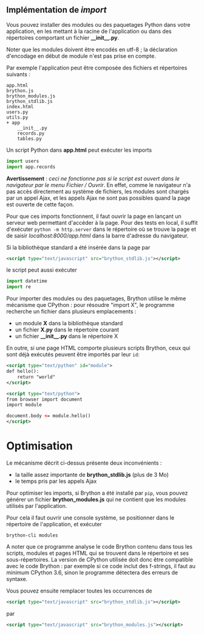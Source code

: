 Implémentation de _import_
--------------------------

Vous pouvez installer des modules ou des paquetages Python dans votre
application, en les mettant à la racine de l'application ou dans des
répertoires comportant un fichier __\_\_init\_\_.py__.

Noter que les modules doivent être encodés en utf-8 ; la déclaration
d'encodage en début de module n'est pas prise en compte.

Par exemple l'application peut être composée des fichiers et répertoires
suivants :

    app.html
    brython.js
    brython_modules.js
    brython_stdlib.js
    index.html
    users.py
    utils.py
    + app
        __init__.py
        records.py
        tables.py

Un script Python dans __app.html__ peut exécuter les imports

```python
import users
import app.records
```

**Avertissement** : _ceci ne fonctionne pas si le script est ouvert dans le_
_navigateur par le menu Fichier / Ouvrir_. En effet, comme le navigateur n'a
pas accès directement au système de fichiers, les modules sont chargés par un
appel Ajax, et les appels Ajax ne sont pas possibles quand la page est ouverte
de cette façon.

Pour que ces imports fonctionnent, il faut ouvrir la page en lançant un
serveur web permettant d'accéder à la page. Pour des tests en local, il suffit
d'exécuter `python -m http.server` dans le répertoire où se trouve la page et
de saisir _localhost:8000/app.html_ dans la barre d'adresse du navigateur.

Si la bibliothèque standard a été insérée dans la page par

```xml
<script type="text/javascript" src="brython_stdlib.js"></script>
```

le script peut aussi exécuter

```python
import datetime
import re
```

Pour importer des modules ou des paquetages, Brython utilise le même mécanisme
que CPython : pour résoudre "import X", le programme recherche un fichier dans
plusieurs emplacements :

- un module __X__ dans la bibliothèque standard
- un fichier __X.py__ dans le répertoire courant
- un fichier __\_\_init\_\_.py__ dans le répertoire X


En outre, si une page HTML comporte plusieurs scripts Brython, ceux qui sont
déjà exécutés peuvent être importés par leur `id`:

```xml
<script type="text/python" id="module">
def hello():
    return "world"
</script>

<script type="text/python">
from browser import document
import module

document.body <= module.hello()
</script>
```

Optimisation
============
Le mécanisme décrit ci-dessus présente deux inconvénients :

- la taille assez importante de __brython_stdlib.js__ (plus de 3 Mo)
- le temps pris par les appels Ajax

Pour optimiser les imports, si Brython a été installé par `pip`, vous pouvez
générer un fichier __brython_modules.js__ qui ne contient que les modules
utilisés par l'application.

Pour cela il faut ouvrir une console système, se positionner dans le
répertoire de l'application, et exécuter

```console
brython-cli modules
```

A noter que ce programme analyse le code Brython contenu dans tous les scripts,
modules et pages HTML qui se trouvent dans le répertoire et ses
sous-répertoires. La version de CPython utilisée doit donc être compatible
avec le code Brython : par exemple si ce code inclut des f-strings, il faut au
minimum CPython 3.6, sinon le programme détectera des erreurs de syntaxe.

Vous pouvez ensuite remplacer toutes les occurrences de

```xml
<script type="text/javascript" src="brython_stdlib.js"></script>
```
par
```xml
<script type="text/javascript" src="brython_modules.js"></script>
```
